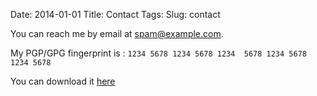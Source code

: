 Date: 2014-01-01
Title: Contact
Tags:
Slug: contact

You can reach me by email at spam@example.com.

My PGP/GPG fingerprint is : `1234 5678 1234 5678 1234  5678 1234 5678 1234 5678`

You can download it [here](/publickey.asc)
